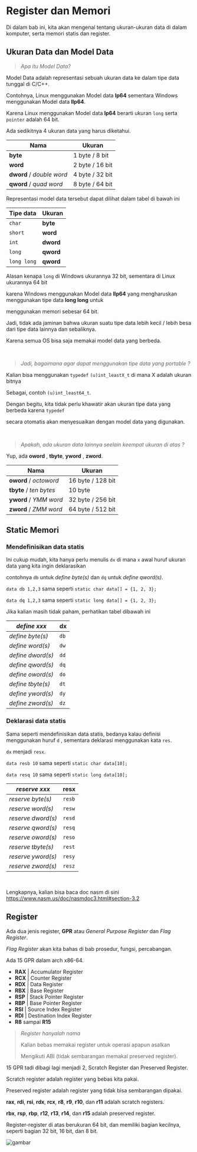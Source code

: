 # Register dan Memori

Di dalam bab ini, kita akan mengenal tentang ukuran-ukuran data di dalam komputer, serta memori statis dan register.

## Ukuran Data dan Model Data

> _Apa itu Model Data?_

Model Data adalah representasi sebuah ukuran data ke dalam tipe data tunggal di C/C++.

Contohnya, Linux menggunakan Model data **lp64** sementara Windows menggunakan Model data **llp64**.

Karena Linux menggunakan Model data **lp64** berarti ukuran `long` serta `pointer` adalah 64 bit.

Ada sedikitnya 4 ukuran data yang harus diketahui.

| Nama | Ukuran |
|------|--------|
| **byte** | 1 byte / 8 bit|
| **word** | 2 byte / 16 bit|
| **dword** / _double word_ | 4 byte / 32 bit|
| **qword** / _quad word_ | 8 byte / 64 bit|

Representasi model data tersebut dapat dilihat dalam tabel di bawah ini

| Tipe data | Ukuran |
| --------- | ------ |
| `char` | **byte** |
| `short` | **word** |
| `int` | **dword** |
| `long` | **qword** |
| `long long` | **qword** |

Alasan kenapa `long` di Windows ukurannya 32 bit, sementara di Linux ukurannya 64 bit

karena Windows menggunakan Model data **llp64** yang mengharuskan menggunakan tipe data **long long** untuk

menggunakan memori sebesar 64 bit.

Jadi, tidak ada jaminan bahwa ukuran suatu tipe data lebih kecil / lebih besa dari tipe data lainnya dan sebaliknya.

Karena semua OS bisa saja memakai model data yang berbeda.

<br/>

> _Jadi, bagaimana agar dapat menggunakan tipe data yang portable ?_

Kalian bisa menggunakan `typedef` `(u)int_leastX_t` di mana X adalah ukuran bitnya

Sebagai, contoh `(u)int_least64_t`.

Dengan begitu, kita tidak perlu khawatir akan ukuran tipe data yang berbeda karena `typedef` 

secara otomatis akan menyesuaikan dengan model data yang digunakan.

<br/>

> _Apakah, ada ukuran data lainnya seelain keempat ukuran di atas ?_

Yup, ada **oword** , **tbyte**, **yword** , **zword**.

| Nama | Ukuran |
| --- | ---|
| **oword** / _octoword_| 16 byte / 128 bit |
| **tbyte** / _ten bytes_ | 10 byte |
| **yword** / _YMM word_ | 32 byte / 256 bit |
| **zword** / _ZMM word_ | 64 byte / 512 bit |

## Static Memori

### Mendefinisikan data statis

Ini cukup mudah, kita hanya perlu menulis `dx` di mana `x` awal huruf ukuran data yang kita ingin deklarasikan 

contohnya `db` untuk _define byte(s)_ dan `dq` untuk _define qword(s)_.

`data db 1,2,3` sama seperti `static char data[] = {1, 2, 3};`

`data dq 1,2,3` sama seperti `static long data[] = {1, 2, 3};`

Jika kalian masih tidak paham, perhatikan tabel dibawah ini

| _define xxx_ | **dx** |
| ----- | ----- |
| _define byte(s)_ | `db` |
| _define word(s)_ | `dw` |
| _define dword(s)_ | `dd` |
| _define qword(s)_ | `dq` |
| _define oword(s)_ | `do` |
| _define tbyte(s)_ | `dt` |
| _define yword(s)_ | `dy` |
| _define zword(s)_ | `dz` |

### Deklarasi data statis

Sama seperti mendefinisikan data statis, bedanya kalau definisi menggunakan huruf `d` , sementara deklarasi menggunakan kata `res`.

`dx` menjadi `resx`.

`data resb 10` sama seperti `static char data[10];`

`data resq 10` sama seperti `static long data[10];`


| _reserve xxx_ | **resx** |
| ----- | ----- |
| _reserve byte(s)_ | `resb` |
| _reserve word(s)_ | `resw` |
| _reserve dword(s)_ | `resd` |
| _reserve qword(s)_ | `resq` |
| _reserve oword(s)_ | `reso` |
| _reserve tbyte(s)_ | `rest` |
| _reserve yword(s)_ | `resy` |
| _reserve zword(s)_ | `resz` |

<br/>

Lengkapnya, kalian bisa baca doc nasm di sini https://www.nasm.us/doc/nasmdoc3.html#section-3.2

## Register

Ada dua jenis register, **GPR** atau _General Purpose Register_  dan _Flag Register_. 

_Flag Register_ akan kita bahas di bab prosedur, fungsi, percabangan.

Ada 15 GPR dalam arch x86-64.

- **RAX** | Accumulator Register
- **RCX** | Counter Register
- **RDX** | Data Register
- **RBX** | Base Register
- **RSP** | Stack Pointer Register
- **RBP** | Base Pointer Register
- **RSI** | Source Index Register
- **RDI** | Destination Index Register
- **R8** sampai **R15**

> _Register hanyalah nama_
> 
> Kalian bebas memakai register untuk operasi apapun asalkan
> 
> Mengikuti ABI (tidak sembarangan memakai preserved register).

15 GPR tadi dibagi lagi menjadi 2, Scratch Register dan Preserved Register.

Scratch register adalah register yang bebas kita pakai.

Preserved register adalah register yang tidak bisa sembarangan dipakai.

**rax**, **rdi**, **rsi**, **rdx**, **rcx**, **r8**, **r9**, **r10**, dan **r11** adalah scratch registers.

**rbx**, **rsp**, **rbp**, **r12**, **r13**, **r14**, dan **r15** adalah preserved register.

Register-register di atas berukuran 64 bit, dan memiliki bagian kecilnya, seperti bagian 32 bit, 16 bit, dan 8 bit.

![gambar](https://user-images.githubusercontent.com/86765295/172949892-966f9a4c-f692-45f3-8523-60f38d1e569d.png)














